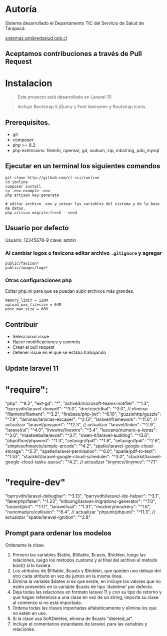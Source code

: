# Autoría

Sistema desarrollado el Departamento TIC del Servicio de Salud de Tarapacá.

sistemas.sst@redsalud.gob.cl

## Aceptamos contribuciones a través de Pull Request

# Instalacion

> Este proyecto está desarrollado en Laravel 10

> Incluye Bootstrap 5 jQuery y Font Awesome y Bootstrap Icons.

## Prerequisitos.


-   git
-   composer
-   php >= 8.2
-   php extensions: fileinfo, openssl, gd, sodium, zip, mbstring, pdo_mysql

## Ejecutar en un terminal los siguientes comandos

```
git clone http://github.com/cl-ssi/ionline
cd ionline
composer install
cp .env.example .env
php artisan key:generate

# editar archivo .env y setear las variables del sistema y de la base de datos.
php artisan migrate:fresh --seed
```

## Usuario por defecto

Usuario: 12345678-9 clave: admin

### Al cambiar logos o favicons editar archivo `.gitignore` y agregar

```
public/favicon*
public/images/logo*
```

### Otras configuraciones php

Editar php.ini para que se puedan subir archivos más grandes.

```
memory_limit = 128M
upload_max_filesize = 64M
post_max_size = 66M
```

## Contribuir
- Seleccionar issue
- Hacer modificaciones y commits
- Crear el pull request
- Detener issue en el que se estaba trabajando

## Update laravel 11

# "require":
"php": "^8.2",
"ext-gd": "*",
"actived/microsoft-teams-notifier": "^1.3",
"barryvdh/laravel-dompdf": "^3.0",
"doctrine/dbal": "^3.0", // eliminar
"filament/filament": "^3.2",
"firebase/php-jwt": "^6.10",
"guzzlehttp/guzzle": "^7.9",
"laminas/laminas-escaper": "^2.13",
"laravel/framework": "^11.0", // actualizar
"laravel/passport": "^12.3", // actualizar
"laravel/tinker": "^2.9",
"laravel/ui": "^4.0",
"livewire/livewire": "^3.4",
"luecano/numero-a-letras": "^3.0",
"maatwebsite/excel": "^3.1",
"owen-it/laravel-auditing": "^13.6",
"phpoffice/phpword": "^1.3",
"setasign/fpdf": "^1.8",
"setasign/fpdi": "^2.6",
"simplesoftwareio/simple-qrcode": "^4.2",
"spatie/laravel-google-cloud-storage": "^2.3",
"spatie/laravel-permission": "^6.0",
"spatie/pdf-to-text": "^1.53",
"stackkit/laravel-google-cloud-scheduler": "^3.0",
"stackkit/laravel-google-cloud-tasks-queue": "^4.2", // actualizar
"tinymce/tinymce": "^7.1"

# "require-dev"
"barryvdh/laravel-debugbar": "^3.13",
"barryvdh/laravel-ide-helper": "^3.1",
"fakerphp/faker": "^1.23",
"kitloong/laravel-migrations-generator": "^7.0",
"laravel/pint": "^1.17",
"laravel/sail": "^1.31",
"mockery/mockery": "^1.6",
"nunomaduro/collision": "^8.4", // actualizar
"phpunit/phpunit": "^11.3", // actualizar
"spatie/laravel-ignition": "^2.8"

## Prompt para ordenar los modelos
Ordename la clase.
1. Primero las variables $table, $fillable, $casts, $hidden, luego las relaciones, luego los métodos customs y al final del archivo el método boot() si lo tuviera.
2. Los atributos de $fillable, $casts y $hidden, que queden uno debajo del otro cada atributo en vez de juntos en la misma línea.
3. Elimina la variable $dates si es que existe, en incluye los valores que no estén presentes en la variable $casts de tipo 'datetime' por defecto.
4. Deja todas las relaciones en formato laravel 11 y con su tipo de retorno y que hagan referencia a una clase en vez de un string, importa su clase al comienzo si no está importada.
5. Ordena todas las clases importadas alfabéticamente y elimina los que no estén en uso.
6. Si la clase usa SoftDeletes, elimina de $casts "deleted_at".
7. Incluye el comentarios estandares de laravel, para las variables y relaciones.